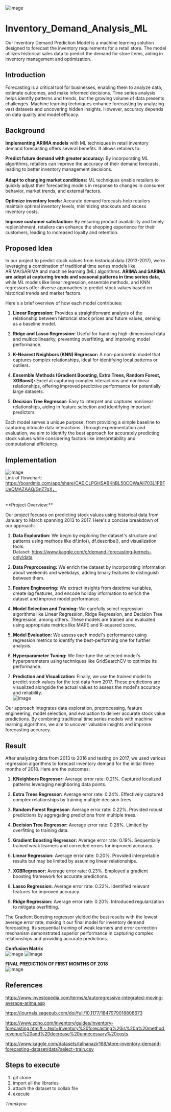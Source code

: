 ![image](https://github.com/Kartikkeyy/Inventory_Demand_Analysis_ML/assets/107746395/839f2950-da1c-47d2-ad38-48a078948c87)
# Inventory_Demand_Analysis_ML

Our Inventory Demand Prediction Model is a machine learning solution designed to forecast the inventory requirements for a retail store. The model utilizes historical sales data to predict the demand for store items, aiding in inventory management and optimization.

## Introduction
Forecasting is a critical tool for businesses, enabling them to analyze data, estimate outcomes, and make informed decisions. Time series analysis helps identify patterns and trends, but the growing volume of data presents challenges. Machine learning techniques enhance forecasting by analyzing vast datasets and uncovering hidden insights. However, accuracy depends on data quality and model efficacy.

## Background
**Implementing ARIMA models** with ML techniques in retail inventory demand forecasting offers several benefits. It allows retailers to:

**Predict future demand with greater accuracy:** By incorporating ML algorithms, retailers can improve the accuracy of their demand forecasts, leading to better inventory management decisions.<br><br>
**Adapt to changing market conditions:** ML techniques enable retailers to quickly adjust their forecasting models in response to changes in consumer behavior, market trends, and external factors.

**Optimize inventory levels:** Accurate demand forecasts help retailers maintain optimal inventory levels, minimizing stockouts and excess inventory costs.

**Improve customer satisfaction:** By ensuring product availability and timely replenishment, retailers can enhance the shopping experience for their customers, leading to increased loyalty and retention.


## Proposed Idea
In our project to predict stock values from historical data (2013-2017), we're leveraging a combination of traditional time series models like ARIMA/SARIMA and machine learning (ML) algorithms. **ARIMA and SARIMA are adept at capturing trends and seasonal patterns in time series data**, while ML models like linear regression, ensemble methods, and KNN regressors offer diverse approaches to predict stock values based on historical trends and market factors.

Here's a brief overview of how each model contributes:

1. **Linear Regression:** Provides a straightforward analysis of the relationship between historical stock prices and future values, serving as a baseline model.

2. **Ridge and Lasso Regression:** Useful for handling high-dimensional data and multicollinearity, preventing overfitting, and improving model performance.

3. **K-Nearest Neighbors (KNN) Regressor:** A non-parametric model that captures complex relationships, ideal for identifying local patterns or outliers.

4. **Ensemble Methods (Gradient Boosting, Extra Trees, Random Forest, XGBoost):** Excel at capturing complex interactions and nonlinear relationships, offering improved predictive performance for potentially large datasets.

5. **Decision Tree Regressor:** Easy to interpret and captures nonlinear relationships, aiding in feature selection and identifying important predictors.

Each model serves a unique purpose, from providing a simple baseline to capturing intricate data interactions. Through experimentation and evaluation, we aim to identify the best approach for accurately predicting stock values while considering factors like interpretability and computational efficiency.

## Implementation
![image](https://github.com/Kartikkeyy/Inventory_Demand_Analysis_ML/assets/107746395/4f93bcaa-af56-4a95-8141-f1dce82b3022)
<br>
Link of flowchart: 
https://boardmix.com/app/share/CAE.CLPGHSABKhBL50COWaAli703L1PBFUeQMAZAAQ/GnZ7qX，

<br>
**Project Overview:**

Our project focuses on predicting stock values using historical data from January to March spanning 2013 to 2017. Here's a concise breakdown of our approach:

1. **Data Exploration:** We begin by exploring the dataset's structure and patterns using methods like df.info(), df.describe(), and visualization tools.<br>
Dataset: https://www.kaggle.com/c/demand-forecasting-kernels-only/data
2. **Data Preprocessing:** We enrich the dataset by incorporating information about weekends and weekdays, adding binary features to distinguish between them.

3. **Feature Engineering:** We extract insights from datetime variables, create lag features, and encode holiday information to enrich the dataset and improve model performance.

4. **Model Selection and Training:** We carefully select regression algorithms like Linear Regression, Ridge Regression, and Decision Tree Regression, among others. These models are trained and evaluated using appropriate metrics like MAPE and R-squared score.

5. **Model Evaluation:** We assess each model's performance using regression metrics to identify the best-performing one for further analysis.

6. **Hyperparameter Tuning:** We fine-tune the selected model's hyperparameters using techniques like GridSearchCV to optimize its performance.

7. **Prediction and Visualization:** Finally, we use the trained model to predict stock values for the test data from 2017. These predictions are visualized alongside the actual values to assess the model's accuracy and reliability.<br>
![image](https://github.com/Kartikkeyy/Inventory_Demand_Analysis_ML/assets/107746395/314be4c6-eb5e-4ed7-bec8-6828a530d9ef)


Our approach integrates data exploration, preprocessing, feature engineering, model selection, and evaluation to deliver accurate stock value predictions. By combining traditional time series models with machine learning algorithms, we aim to uncover valuable insights and improve forecasting accuracy.
<br>

## Result
After analyzing data from 2013 to 2016 and testing on 2017, we used various regression algorithms to forecast inventory demand for the initial three months of 2018. Here are the outcomes:

1. **KNeighbors Regressor:** Average error rate: 0.21%. Captured localized patterns leveraging neighboring data points.

2. **Extra Trees Regressor:** Average error rate: 0.24%. Effectively captured complex relationships by training multiple decision trees.

3. **Random Forest Regressor:** Average error rate: 0.22%. Provided robust predictions by aggregating predictions from multiple trees.

4. **Decision Tree Regressor:** Average error rate: 0.28%. Limited by overfitting to training data.

5. **Gradient Boosting Regressor:** Average error rate: 0.19%. Sequentially trained weak learners and corrected errors for improved accuracy.

6. **Linear Regression:** Average error rate: 0.20%. Provided interpretable results but may be limited by assuming linear relationships.

7. **XGBRegressor:** Average error rate: 0.23%. Employed a gradient boosting framework for accurate predictions.

8. **Lasso Regression:** Average error rate: 0.22%. Identified relevant features for improved accuracy.

9. **Ridge Regression:** Average error rate: 0.20%. Introduced regularization to mitigate overfitting.

The Gradient Boosting regressor yielded the best results with the lowest average error rate, making it our final model for inventory demand forecasting. Its sequential training of weak learners and error correction mechanism demonstrated superior performance in capturing complex relationships and providing accurate predictions.<br>

**Confusion Matrix**
<br>
![image](https://github.com/Kartikkeyy/Inventory_Demand_Analysis_ML/assets/107746395/ef9b4196-9de4-4618-ac31-846ef137b278)
![image](https://github.com/Kartikkeyy/Inventory_Demand_Analysis_ML/assets/107746395/06a1eec2-9dc0-4f1e-9e51-90a0935add81)

**FINAL PREDICTION OF FIRST MONTHS OF 2018** <br>
![image](https://github.com/Kartikkeyy/Inventory_Demand_Analysis_ML/assets/107746395/83fbb48e-649c-4c88-8215-0106f5200e82)


## References 
https://www.investopedia.com/terms/a/autoregressive-integrated-moving-average-arima.asp

https://journals.sagepub.com/doi/full/10.1177/1847979018808673

https://www.zoho.com/inventory/guides/inventory-forecasting.html#:~:text=Inventory%20forecasting%20is%20a%20method,revenue%20and%20decrease%20unnecessary%20costs.

https://www.kaggle.com/datasets/talhanazir168/store-inventory-demand-forecasting-dataset/data?select=train.csv


## Steps to execute
1. git clone
2. import all the libraries
3. attach the dataset to collab file
4. execute

*Thankyou*
